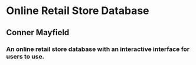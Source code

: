 # Online Retail Store Database
## Conner Mayfield

### An online retail store database with an interactive interface for users to use.


